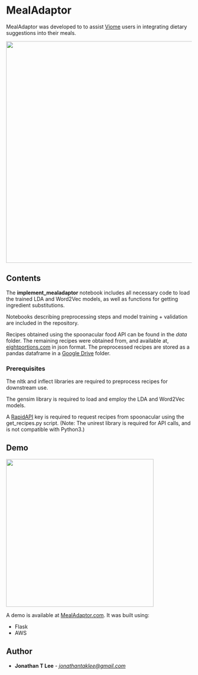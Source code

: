 # MealAdaptor

MealAdaptor was developed to to assist [Viome](https://www.viome.com/) users in integrating dietary suggestions into their meals. 

<img src='../master/images/pipe.png' width='600' />

## Contents

The **implement_mealadaptor** notebook includes all necessary code to load the trained LDA and Word2Vec models, as well as functions for getting ingredient substitutions.

Notebooks describing preprocessing steps and model training + validation are included in the repository.

Recipes obtained using the spoonacular food API can be found in the *data* folder. The remaining recipes were obtained from, and available at, [eightportions.com](https://eightportions.com/datasets/) in json format. 
The preprocessed recipes are stored as a pandas dataframe in a [Google Drive](https://tinyurl.com/yyanydd4) folder.

### Prerequisites

The nltk and inflect libraries are required to preprocess recipes for downstream use.

The gensim library is required to load and employ the LDA and Word2Vec models.

A [RapidAPI](https://rapidapi.com/spoonacular/api/recipe-food-nutrition) key is required to request recipes from spoonacular using the get_recipes.py script. (Note: The unirest library is required for API calls, and is not compatible with Python3.)

## Demo

<img src='../master/images/logo.png' width='400' />

A demo is available at [MealAdaptor.com](http://www.mealadaptor.com/). It was built using:

* Flask
* AWS

## Author

* **Jonathan T Lee** - *jonathantaklee@gmail.com*
